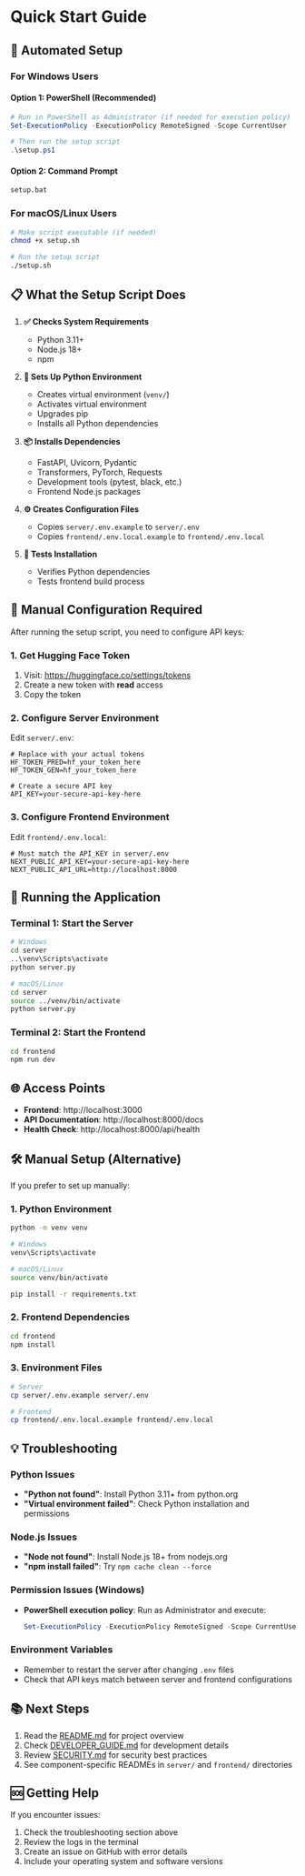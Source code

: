 # Quick Start Guide

## 🚀 Automated Setup

### For Windows Users

#### Option 1: PowerShell (Recommended)
```powershell
# Run in PowerShell as Administrator (if needed for execution policy)
Set-ExecutionPolicy -ExecutionPolicy RemoteSigned -Scope CurrentUser

# Then run the setup script
.\setup.ps1
```

#### Option 2: Command Prompt
```cmd
setup.bat
```

### For macOS/Linux Users

```bash
# Make script executable (if needed)
chmod +x setup.sh

# Run the setup script
./setup.sh
```

## 📋 What the Setup Script Does

1. **✅ Checks System Requirements**
   - Python 3.11+
   - Node.js 18+
   - npm

2. **🐍 Sets Up Python Environment**
   - Creates virtual environment (`venv/`)
   - Activates virtual environment
   - Upgrades pip
   - Installs all Python dependencies

3. **📦 Installs Dependencies**
   - FastAPI, Uvicorn, Pydantic
   - Transformers, PyTorch, Requests
   - Development tools (pytest, black, etc.)
   - Frontend Node.js packages

4. **⚙️ Creates Configuration Files**
   - Copies `server/.env.example` to `server/.env`
   - Copies `frontend/.env.local.example` to `frontend/.env.local`

5. **🧪 Tests Installation**
   - Verifies Python dependencies
   - Tests frontend build process

## 🔑 Manual Configuration Required

After running the setup script, you need to configure API keys:

### 1. Get Hugging Face Token
1. Visit: https://huggingface.co/settings/tokens
2. Create a new token with **read** access
3. Copy the token

### 2. Configure Server Environment
Edit `server/.env`:
```env
# Replace with your actual tokens
HF_TOKEN_PRED=hf_your_token_here
HF_TOKEN_GEN=hf_your_token_here

# Create a secure API key
API_KEY=your-secure-api-key-here
```

### 3. Configure Frontend Environment
Edit `frontend/.env.local`:
```env
# Must match the API_KEY in server/.env
NEXT_PUBLIC_API_KEY=your-secure-api-key-here
NEXT_PUBLIC_API_URL=http://localhost:8000
```

## 🚀 Running the Application

### Terminal 1: Start the Server
```bash
# Windows
cd server
..\venv\Scripts\activate
python server.py

# macOS/Linux
cd server
source ../venv/bin/activate
python server.py
```

### Terminal 2: Start the Frontend
```bash
cd frontend
npm run dev
```

## 🌐 Access Points

- **Frontend**: http://localhost:3000
- **API Documentation**: http://localhost:8000/docs
- **Health Check**: http://localhost:8000/api/health

## 🛠️ Manual Setup (Alternative)

If you prefer to set up manually:

### 1. Python Environment
```bash
python -m venv venv

# Windows
venv\Scripts\activate

# macOS/Linux
source venv/bin/activate

pip install -r requirements.txt
```

### 2. Frontend Dependencies
```bash
cd frontend
npm install
```

### 3. Environment Files
```bash
# Server
cp server/.env.example server/.env

# Frontend
cp frontend/.env.local.example frontend/.env.local
```

## 💡 Troubleshooting

### Python Issues
- **"Python not found"**: Install Python 3.11+ from python.org
- **"Virtual environment failed"**: Check Python installation and permissions

### Node.js Issues
- **"Node not found"**: Install Node.js 18+ from nodejs.org
- **"npm install failed"**: Try `npm cache clean --force`

### Permission Issues (Windows)
- **PowerShell execution policy**: Run as Administrator and execute:
  ```powershell
  Set-ExecutionPolicy -ExecutionPolicy RemoteSigned -Scope CurrentUser
  ```

### Environment Variables
- Remember to restart the server after changing `.env` files
- Check that API keys match between server and frontend configurations

## 📚 Next Steps

1. Read the [README.md](README.md) for project overview
2. Check [DEVELOPER_GUIDE.md](DEVELOPER_GUIDE.md) for development details
3. Review [SECURITY.md](SECURITY.md) for security best practices
4. See component-specific READMEs in `server/` and `frontend/` directories

## 🆘 Getting Help

If you encounter issues:
1. Check the troubleshooting section above
2. Review the logs in the terminal
3. Create an issue on GitHub with error details
4. Include your operating system and software versions
